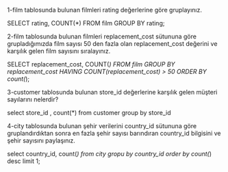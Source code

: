 
1-film tablosunda bulunan filmleri rating değerlerine göre gruplayınız.

SELECT rating, COUNT(*) FROM film GROUP BY rating;

2-film tablosunda bulunan filmleri replacement_cost sütununa göre grupladığımızda film sayısı 50 den fazla olan replacement_cost değerini ve karşılık gelen film sayısını sıralayınız.

SELECT replacement_cost, COUNT(*) FROM film GROUP BY replacement_cost HAVING COUNT(replacement_cost) > 50
ORDER BY count(*); 

3-customer tablosunda bulunan store_id değerlerine karşılık gelen müşteri sayılarını nelerdir?

select store_id , count(*) from customer group by store_id

4-city tablosunda bulunan şehir verilerini country_id sütununa göre gruplandırdıktan sonra en fazla şehir sayısı barındıran country_id bilgisini ve şehir sayısını paylaşınız.

select country_id, count(*) from city gropu by country_id
order by count(*) desc limit 1;